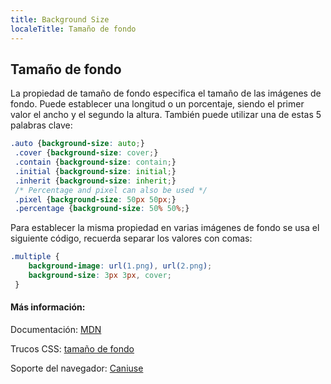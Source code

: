 ```yaml
---
title: Background Size
localeTitle: Tamaño de fondo
---
```

## Tamaño de fondo

La propiedad de tamaño de fondo especifica el tamaño de las imágenes de fondo. Puede establecer una longitud o un porcentaje, siendo el primer valor el ancho y el segundo la altura. También puede utilizar una de estas 5 palabras clave:

```css
.auto {background-size: auto;} 
 .cover {background-size: cover;} 
 .contain {background-size: contain;} 
 .initial {background-size: initial;} 
 .inherit {background-size: inherit;} 
 /* Percentage and pixel can also be used */ 
 .pixel {background-size: 50px 50px;} 
 .percentage {background-size: 50% 50%;} 
```

Para establecer la misma propiedad en varias imágenes de fondo se usa el siguiente código, recuerda separar los valores con comas:

```css
.multiple { 
    background-image: url(1.png), url(2.png); 
    background-size: 3px 3px, cover; 
 } 
```

#### Más información:

Documentación: [MDN](https://developer.mozilla.org/en-US/docs/Web/CSS/background-size)

Trucos CSS: [tamaño de fondo](https://css-tricks.com/almanac/properties/b/background-size/)

Soporte del navegador: [Caniuse](http://caniuse.com/#search=background-size)
